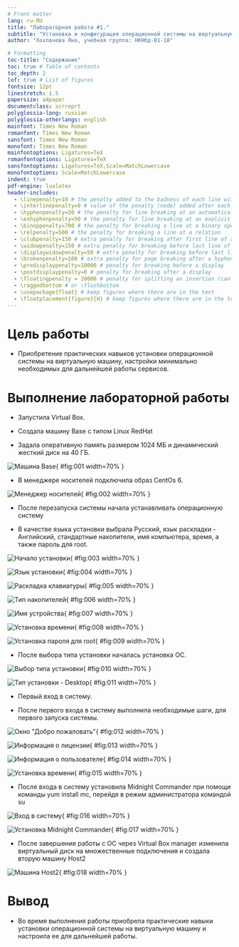 ```yaml
---
# Front matter
lang: ru-RU
title: "Лабораторная работа #1."
subtitle: "Установка и конфигурация операционной системы на виртуальную машину"
author: "Хохлачева Яна, учебная группа: НКНбд-01-18"

# Formatting
toc-title: "Содержание"
toc: true # Table of contents
toc_depth: 2
lof: true # List of figures
fontsize: 12pt
linestretch: 1.5
papersize: a4paper
documentclass: scrreprt
polyglossia-lang: russian
polyglossia-otherlangs: english
mainfont: Times New Roman
romanfont: Times New Roman
sansfont: Times New Roman
monofont: Times New Roman
mainfontoptions: Ligatures=TeX
romanfontoptions: Ligatures=TeX
sansfontoptions: Ligatures=TeX,Scale=MatchLowercase
monofontoptions: Scale=MatchLowercase
indent: true
pdf-engine: lualatex
header-includes:
  - \linepenalty=10 # the penalty added to the badness of each line within a paragraph (no associated penalty node) Increasing the value makes tex try to have fewer lines in the paragraph.
  - \interlinepenalty=0 # value of the penalty (node) added after each line of a paragraph.
  - \hyphenpenalty=50 # the penalty for line breaking at an automatically inserted hyphen
  - \exhyphenpenalty=50 # the penalty for line breaking at an explicit hyphen
  - \binoppenalty=700 # the penalty for breaking a line at a binary operator
  - \relpenalty=500 # the penalty for breaking a line at a relation
  - \clubpenalty=150 # extra penalty for breaking after first line of a paragraph
  - \widowpenalty=150 # extra penalty for breaking before last line of a paragraph
  - \displaywidowpenalty=50 # extra penalty for breaking before last line before a display math
  - \brokenpenalty=100 # extra penalty for page breaking after a hyphenated line
  - \predisplaypenalty=10000 # penalty for breaking before a display
  - \postdisplaypenalty=0 # penalty for breaking after a display
  - \floatingpenalty = 20000 # penalty for splitting an insertion (can only be split footnote in standard LaTeX)
  - \raggedbottom # or \flushbottom
  - \usepackage{float} # keep figures where there are in the text
  - \floatplacement{figure}{H} # keep figures where there are in the text
---
```


# Цель работы

 - Приобретение практических навыков установки операционной системы на виртуальную машину, настройки минимально необходимых для дальнейшей работы сервисов.

# Выполнение лабораторной работы

 - Запустила Virtual Box.

 - Создала машину Base с типом Linux RedHat 

 - Задала оперативную память размером 1024 МБ и динамический жесткий диск на 40 ГБ.

![Машина Base](image/1.png){ #fig:001 width=70% }

 - В менеджере носителей подключила образ CentOs 6. 

![Менеджер носителей](image/2.png){ #fig:002 width=70% }

 - После перезапуска системы начала устанавливать операционную систему

 - В качестве языка установки выбрала Русский, язык раскладки - Английский, стандартные накопители, имя компьютера, время, а также пароль для root. 

![Начало установки](image/2a.png){ #fig:003 width=70% }

![Язык установки](image/3.png){ #fig:004 width=70% }

![Раскладка клавиатуры](image/3a.png){ #fig:005 width=70% }

![Тип накопителей](image/4.png){ #fig:006 width=70% }

![Имя устройства](image/5.png){ #fig:007 width=70% }

![Установка времени](image/6.png){ #fig:008 width=70% }

![Установка пароля для root](image/7.png){ #fig:009 width=70% }

 - После выбора типа установки началась установка ОС.
 
![Выбор типа установки](image/8.png){ #fig:010 width=70% }

![Тип установки - Desktop](image/9.png){ #fig:011 width=70% }

 - Первый вход в систему. 

 - После первого входа в систему выполнила необходимые шаги, для первого запуска системы. 

![Окно "Добро пожаловать"](image/11.png){ #fig:012 width=70% }

![Информация о лицензии](image/12.png){ #fig:013 width=70% }

![Информация о пользователе](image/13.png){ #fig:014 width=70% }

![Установка времени](image/14.png){ #fig:015 width=70% }

 - После входа в систему установила Midnight Commander при помощи команды yum install mc, перейдя в режим администратора командой su

![Вход в систему](image/15.png){ #fig:016 width=70% }

![Установка Midnight Commander](image/16.png){ #fig:017 width=70% }

 - После завершения работы с ОС через Virtual Box manager изменила виртуальный диск на множественные подключения и создала вторую машину Host2
 
![Машина Host2](image/17.png){ #fig:018 width=70% }

# Вывод 
 
  - Во время выполнения работы приобрела практические навыки установки операционной системы на виртуальную машину и настроила ее для дальнейшей работы.
